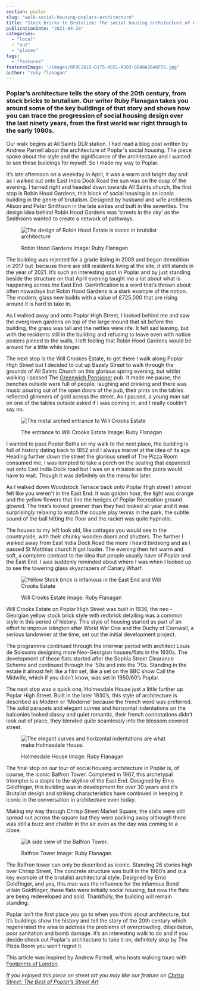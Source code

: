 ```yaml
---
section: poplar
slug: "walk-social-housing-poplars-architecture"
title: "Stock bricks to Brutalism: The social housing architecture of Poplar"
publicationDate: "2021-04-28"
categories: 
  - "local"
  - "out"
  - "places"
tags: 
  - "features"
featuredImage: "/images/8F0C2615-D175-4551-A503-8848A16A6F55.jpg"
author: "ruby-flanagan"
---
```


### Poplar’s architecture tells the story of the 20th century, from stock bricks to brutalism. Our writer Ruby Flanagan takes you around some of the key buildings of that story and shows how you can trace the progression of social housing design over the last ninety years, from the first world war right through to the early 1980s.

Our walk begins at All Saints DLR station. I had read a blog post written by Andrew Parnell about the architecture of Poplar's social housing. The piece spoke about the style and the significance of the architecture and I wanted to see these buildings for myself. So I made my way to Poplar.  
  
It’s late afternoon on a weekday in April, it was a warm and bright day and as I walked out onto East India Dock Road the sun was on the cusp of the evening. I turned right and headed down towards All Saints church, the first stop is Robin Hood Gardens, this block of social housing is an iconic building in the genre of brutalism. Designed by husband and wife architects Alison and Peter Smithson in the late sixties and built in the seventies. The design idea behind Robin Hood Gardens was ‘streets in the sky’ as the Smithsons wanted to create a network of pathways.

<figure>

![The design of Robin Hood Estate is iconic in brutalist architecture ](/images/5A6B692B-2D94-4B9E-AD5A-7D2EEB43A71D-1024x683.jpg)

<figcaption>

Robin Hood Gardens Image: Ruby Flanagan

</figcaption>

</figure>

The building was rejected for a grade listing in 2009 and began demolition in 2017 but  because there are still residents living at the site, it still stands in the year of 2021. It’s such an interesting spot in Poplar and by just standing beside the structure on that April evening taught me a lot about what is happening across the East End. Gentrification is a word that’s thrown about often nowadays but Robin Hood Gardens is a stark example of the notion. The modern, glass new builds with a value of £725,000 that are rising around it is hard to take in. 

As I walked away and onto Poplar High Street, I looked behind me and saw the overgrown gardens on top of the large mound that sit before the building, the grass was tall and the nettles were rife. It felt sad leaving, but with the residents still in the building and refusing to leave even with notice posters pinned to the walls, I left feeling that Robin Hood Gardens would be around for a little while longer.

The next stop is the Will Crookes Estate, to get there I walk along Poplar High Street but I decided to cut up Bazely Street to walk through the grounds of All Saints Church on this glorious spring evening, but whilst walking I passed The [Greenwich Pensioner](https://poplarlondon.co.uk/best-things-to-do-in-poplar/) pub. It made me pause, the benches outside were full of people, laughing and drinking and there was music pouring out of the open doors of the pub, their pints on the tables reflected glimmers of gold across the street. As I paused, a young man sat on one of the tables outside asked if I was coming in, and I really couldn't say no.

<figure>

![The metal arched entrance to Will Crooks Estate](/images/3902377E-59B7-4349-B783-7900CA122473-1024x683.jpg)

<figcaption>

The entrance to Will Crooks Estate Image: Ruby Flanagan

</figcaption>

</figure>

I wanted to pass Poplar Baths on my walk to the next place, the building is full of history dating back to 1852 and I always marvel at the idea of its age. Heading further down the street the glorious smell of The Pizza Room consumed me, I was tempted to take a perch on the seating that expanded out onto East India Dock road but I was on a mission so the pizza would have to wait. Though it was definitely on the menu for later.  

As I walked down Woodstock Terrace back onto Poplar High street I almost felt like you weren't in the East End. It was golden hour, the light was orange and the yellow flowers that line the hedges of Poplar Recreation ground glowed. The tree’s looked greener than they had looked all year and it was surprisingly relaxing to watch the couple play tennis in the park, the subtle sound of the ball hitting the floor and the racket was quite hypnotic. 

The houses to my left look old, like cottages you would see in the countryside, with their chunky wooden doors and shutters. The further I walked away from East India Dock Road the more I heard birdsong and as I passed St Matthias church it got louder. The evening then felt warm and soft, a complete contrast to the idea that people usually have of Poplar and the East End. I was suddenly reminded about where I was when I looked up to see the towering glass skyscrapers of Canary Wharf. 

<figure>

![Yellow Stock brick is infamous in the East End and Will Crooks Estate](/images/99AE0322-57F8-4EF5-A72B-1F741E96A3BA-1024x683.jpg)

<figcaption>

Will Crooks Estate Image: Ruby Flanagan

</figcaption>

</figure>

Will Crooks Estate on Poplar High Street was built in 1936, the neo - Georgian yellow stock brick style with redbrick detailing was a common style in this period of history. This style of housing started as part of an effort to improve Islington after World War One and the Duchy of Cornwall, a serious landowner at the time, set out the initial development project.

The programme continued through the interwar period with architect Louis de Soissons designing more Neo-Georgian houses/flats in the 1930s. The development of these flats started after the Sophia Street Clearance Scheme and continued through the ’50s and into the ’70s. Standing in the estate it almost felt like a film set, like a set on the BBC show Call the Midwife, which if you didn’t know, was set in 1950/60’s Poplar. 

The next stop was a quick one, Holmesdale House just a little further up Poplar High Street. Built in the later 1930’s, this style of architecture is described as Modern or ‘Moderne’ because the french word was preferred. The solid parapets and elegant curves and horizontal indentations on the balconies looked classy and quiet romantic, their french connotations didn’t look out of place, they blended quite seamlessly into the blossom covered street. 

<figure>

![The elegant curves and horizontal indentations are what make Holmesdale House. ](/images/670A89E9-D638-4F67-80E5-019702A78A4D-1-1024x683.jpg)

<figcaption>

Holmesdale House Image: Ruby Flanagan

</figcaption>

</figure>

The final stop on our tour of social housing architecture in Poplar is, of course, the iconic Balfron Tower. Completed in 1967, this archetypal triomphe is a staple to the skyline of the East End. Designed by Erno Goldfinger, this building was in development for over 30 years and it’s Brutalist design and striking characteristics have continued in keeping it iconic in the conversation in architecture even today.  
  
Making my way through Chrisp Street Market Square, the stalls were still spread out across the square but they were packing away although there was still a buzz and chatter in the air even as the day was coming to a close. 

<figure>

![A side view of the Balfron Tower.](/images/8F0C2615-D175-4551-A503-8848A16A6F55-1024x683.jpg)

<figcaption>

Balfron Tower Image: Ruby Flanagan

</figcaption>

</figure>

The Balfron tower can only be described as iconic. Standing 26 stories high over Chrisp Street, The concrete structure was built in the 1960’s and is a key example of the brutalist architectural style. Designed by Erno Goldfinger, and yes, this man was the influence for the infamous Bond villain Goldfinger, these flats were initially social housing, but now the flats are being redeveloped and sold. Thankfully, the building will remain standing.

Poplar isn’t the first place you go to when you think about architecture, but it’s buildings show the history and tell the story of the 20th century which regenerated the area to address the problems of overcrowding, dilapidation, poor sanitation and bomb damage. It’s an interesting walk to do and if you decide check out Poplar's architecture to take it on, definitely stop by The Pizza Room you won’t regret it.   
  
This article was inspired by Andrew Parnell, who hosts walking tours with [Footprints of London](http://footprintsoflondon.com/walks/?guide=Andrew+Parnell).

_If you enjoyed this piece on street art you may like our feature on [Chrisp Street: The Best of Poplar’s Street Art](https://poplarlondon.co.uk/chrisp-street-the-best-of-poplars-street-art/)_
